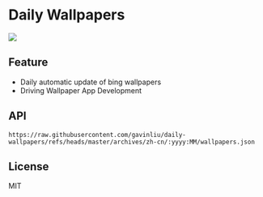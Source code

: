 # Daily Wallpapers
  
![](https://www.bing.com/th?id=OHR.IceHoleOtter_ZH-CN0106321041_UHD.jpg)

## Feature

- Daily automatic update of bing wallpapers
- Driving Wallpaper App Development

## API

```
https://raw.githubusercontent.com/gavinliu/daily-wallpapers/refs/heads/master/archives/zh-cn/:yyyy:MM/wallpapers.json
```

## License

MIT
  